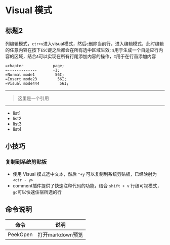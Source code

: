 # Visual 模式
## 标题2
列编辑模式，`ctr+v`进入visual模式，然后`c`删除当前行，进入编辑模式，此时编辑的任意内容在按下`ESC`键之后都会在所有选中区域生效;
`$`用于生成一个自适应行内容的区域，结合`A`可以实现在所有行尾添加内容的操作，`I`用于在行首添加内容
```
=chapter             page;
=-------------       -I;
=Normal mode1         56I;
=Insert mode23         56I;
=Visual mode444         56I;
```
---
> 这里是一个引用
---
- list1
- list2
- list3
- list4

## 小技巧
### 复制到系统剪贴板
- 使用 Visual 模式选中文本，然后 `"+y` 可以复制到系统剪贴板，已经映射为 `<ctr - y>`
- comment插件提供了快速注释代码的功能，结合 `shift + v` 行级可视模式， `gc`可以快速住宿所选的行

## 命令说明
命令 | 说明 
--- | ----
PeekOpen | 打开markdown预览 

